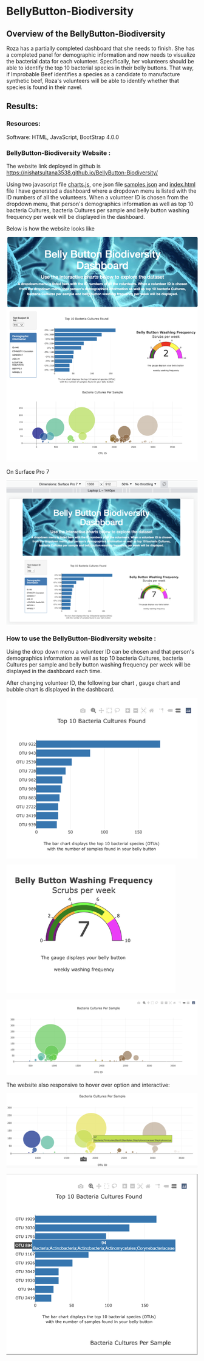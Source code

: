 # BellyButton-Biodiversity


## Overview of the BellyButton-Biodiversity
Roza has a partially completed dashboard that she needs to finish. She has a completed panel for demographic information and now needs to visualize the bacterial data for each volunteer. Specifically, her volunteers should be able to identify the top 10 bacterial species in their belly buttons. That way, if Improbable Beef identifies a species as a candidate to manufacture synthetic beef, Roza's volunteers will be able to identify whether that species is found in their navel.



## Results: 

### Resources:

Software: HTML, JavaScript, BootStrap 4.0.0

### BellyButton-Biodiversity Website : 
The website link deployed in github is https://nishatsultana3538.github.io/BellyButton-Biodiversity/


Using two javascript file [charts.js](https://github.com/NishatSultana3538/BellyButton-Biodiversity/blob/main/charts.js), one json file [samples.json](https://github.com/NishatSultana3538/BellyButton-Biodiversity/blob/main/samples.json) and [index.html](https://github.com/NishatSultana3538/BellyButton-Biodiversity/blob/main/index.html) file I have generated a dashboard where a dropdown menu is listed  with the ID numbers of all the volunteers. When a volunteer ID is chosen from the dropdown menu, that person's demographics information as well as top 10 bacteria Cultures, bacteria Cultures per sample and belly button washing frequency per week will be displayed in the dashboard.

Below is how the website looks like

![BellyButton-Biodiversity](https://github.com/NishatSultana3538/BellyButton-Biodiversity/blob/main/image/website1.png)

On Surface Pro 7

![Surface_Pro 7](https://github.com/NishatSultana3538/BellyButton-Biodiversity/blob/main/image/mobileResponsive.png)



###  How to use the BellyButton-Biodiversity website :

Using the drop down menu a volunteer ID can be chosen and  that person's demographics information as well as top 10 bacteria Cultures, bacteria Cultures per sample and belly button washing frequency per week will be displayed in the dashboard each time.

After changing  volunteer ID, the following bar chart , gauge chart and bubble chart is displayed in the dashboard.


![Bar](https://github.com/NishatSultana3538/BellyButton-Biodiversity/blob/main/image/Bar.png)

![Gauge](https://github.com/NishatSultana3538/BellyButton-Biodiversity/blob/main/image/gauge%20.png)


![Bubble](https://github.com/NishatSultana3538/BellyButton-Biodiversity/blob/main/image/bubble.png)

The website also responsive to hover over option and interactive:

![Bubble_hover](https://github.com/NishatSultana3538/BellyButton-Biodiversity/blob/main/image/bubble_hover.png)


![Bar_hover](https://github.com/NishatSultana3538/BellyButton-Biodiversity/blob/main/image/bar_hover.png)













